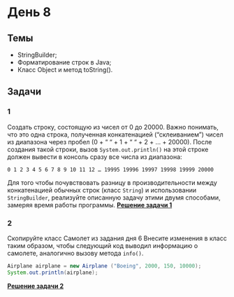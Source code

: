 # День 8

## Темы
- StringBuilder;
- Форматирование строк в Java;
- Класс Object и метод toString().

## Задачи
### 1 
Создать строку, состоящую из чисел от 0 до 20000. Важно понимать, что это одна
строка, полученная конкатенацией (“склеиванием”) чисел из диапазона через пробел
(0 + “ “ + 1 + “ “ + 2 + … + 20000).
После создания такой строки, вызов `System.out.println()` на этой строке должен
вывести в консоль сразу все числа из диапазона:
```
0 1 2 3 4 5 6 7 8 9 10 11 12 … 19995 19996 19997 19998 19999 20000
```
Для того чтобы почувствовать разницу в производительности между конкатенацией
обычных строк (класс `String`) и использовании `StringBuilder`, реализуйте
описанную задачу этими двумя способами, замеряя время работы программы.
**[Решение задачи 1](task_01.java)**

### 2 
Скопируйте класс Самолет из задания дня 6
Внесите изменения в класс таким образом, чтобы следующий код выводил
информацию о самолете, аналогично вызову метода `info()`.
```java
Airplane airplane = new Airplane ("Boeing", 2000, 150, 10000);
System.out.println(airplane);
```
**[Решение задачи 2](task_02/Solution.java)**
